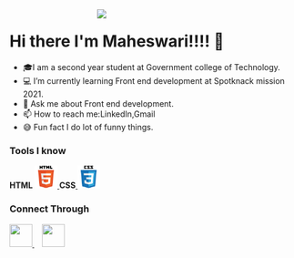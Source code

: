 
<img src="https://static.vecteezy.com/system/resources/previews/000/180/387/non_2x/software-engineers-vectors.jpg" align="right" width="350px" heigth="350px">
  <h1>
  <b>Hi there I'm Maheswari!!!! 👋</b></h1>
 
- 🎓I am a second year student at Government college of Technology. 
- 💻 I’m currently learning Front end development at Spotknack mission 2021.
- 💬 Ask me about Front end development.
- 📫 How to reach me:LinkedIn,Gmail
- 😅 Fun fact I do lot of funny things.
<h3><b>Tools I know</b></h3>
  <p><b>HTML<b><a href="https://www.w3.org/html/" target="_blank"></a> 
 <a href="https://www.w3.org/html/" target="_blank"> <img src="https://raw.githubusercontent.com/devicons/devicon/master/icons/html5/html5-original-wordmark.svg" alt="html5" width="40" height="40"/> </a>
  <b>CSS</b><a href="https://www.w3schools.com/css/" target="_blank"> <img src="https://raw.githubusercontent.com/devicons/devicon/master/icons/css3/css3-original-wordmark.svg" alt="css3" width="40" height="40"> </a></p>
  
  <h3>Connect Through</h3> 
  
  <a href="https://www.linkedin.com/in/maheswari-s-8107761b0">
    <img src="https://seeklogo.com/images/L/linkedin-black-icon-logo-ECC426C572-seeklogo.com.png" width="40" height="40"> 
  </a> &nbsp &nbsp
  <a href="mailto:mahijanu1119@gmail.com"><img src="https://seeklogo.com/images/G/gmail-new-2020-logo-32DBE11BB4-seeklogo.com.png" width="40" height="40"> 
  </a>
 
